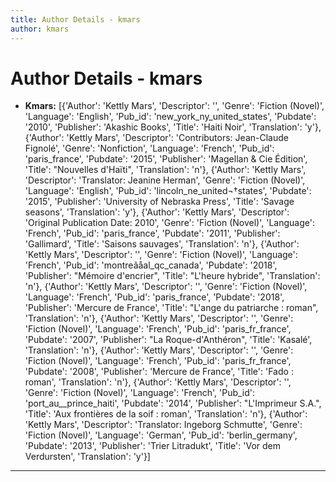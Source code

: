 ```yaml
---
title: Author Details - kmars
author: kmars
---
```


# Author Details - kmars

<ul>
    <li><strong>Kmars:</strong> [{'Author': 'Kettly Mars', 'Descriptor': '', 'Genre': 'Fiction (Novel)', 'Language': 'English', 'Pub_id': 'new_york_ny_united_states', 'Pubdate': '2010', 'Publisher': 'Akashic Books', 'Title': 'Haiti Noir', 'Translation': 'y'}, {'Author': 'Kettly Mars', 'Descriptor': 'Contributors: Jean-Claude Fignolé', 'Genre': 'Nonfiction', 'Language': 'French', 'Pub_id': 'paris_france', 'Pubdate': '2015', 'Publisher': 'Magellan & Cie Édition', 'Title': "Nouvelles d'Haïti", 'Translation': 'n'}, {'Author': 'Kettly Mars', 'Descriptor': 'Translator: Jeanine Herman', 'Genre': 'Fiction (Novel)', 'Language': 'English', 'Pub_id': 'lincoln_ne_united¬†states', 'Pubdate': '2015', 'Publisher': 'University of Nebraska Press', 'Title': 'Savage seasons', 'Translation': 'y'}, {'Author': 'Kettly Mars', 'Descriptor': 'Original Publication Date: 2010', 'Genre': 'Fiction (Novel)', 'Language': 'French', 'Pub_id': 'paris_france', 'Pubdate': '2011', 'Publisher': 'Gallimard', 'Title': 'Saisons sauvages', 'Translation': 'n'}, {'Author': 'Kettly Mars', 'Descriptor': '', 'Genre': 'Fiction (Novel)', 'Language': 'French', 'Pub_id': 'montreãåal_qc_canada', 'Pubdate': '2018', 'Publisher': "Mémoire d'encrier", 'Title': "L'heure hybride", 'Translation': 'n'}, {'Author': 'Kettly Mars', 'Descriptor': '', 'Genre': 'Fiction (Novel)', 'Language': 'French', 'Pub_id': 'paris_france', 'Pubdate': '2018', 'Publisher': 'Mercure de France', 'Title': "L'ange du patriarche : roman", 'Translation': 'n'}, {'Author': 'Kettly Mars', 'Descriptor': '', 'Genre': 'Fiction (Novel)', 'Language': 'French', 'Pub_id': 'paris_fr_france', 'Pubdate': '2007', 'Publisher': "La Roque-d'Anthéron", 'Title': 'Kasalé', 'Translation': 'n'}, {'Author': 'Kettly Mars', 'Descriptor': '', 'Genre': 'Fiction (Novel)', 'Language': 'French', 'Pub_id': 'paris_fr_france', 'Pubdate': '2008', 'Publisher': 'Mercure de France', 'Title': 'Fado : roman', 'Translation': 'n'}, {'Author': 'Kettly Mars', 'Descriptor': '', 'Genre': 'Fiction (Novel)', 'Language': 'French', 'Pub_id': 'port_au__prince_haiti', 'Pubdate': '2014', 'Publisher': "L'Imprimeur S.A.", 'Title': 'Aux frontières de la soif : roman', 'Translation': 'n'}, {'Author': 'Kettly Mars', 'Descriptor': 'Translator: Ingeborg Schmutte', 'Genre': 'Fiction (Novel)', 'Language': 'German', 'Pub_id': 'berlin_germany', 'Pubdate': '2013', 'Publisher': 'Trier Litradukt', 'Title': 'Vor dem Verdursten', 'Translation': 'y'}]</li>
</ul>
<hr>